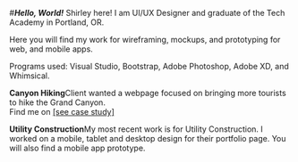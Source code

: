 #<b><i>Hello, World!</i></b>
Shirley here! I am UI/UX Designer and graduate of the Tech Academy in Portland, OR.

Here you will find my work for wireframing, mockups, and prototyping for web, and mobile apps.

Programs used: Visual Studio, Bootstrap, Adobe Photoshop, Adobe XD, and Whimsical.

<b>Canyon Hiking</b>Client wanted a webpage focused on bringing more tourists to hike the Grand Canyon. <br>Find me on <a href="https://dribbble.com/shots/18189404-Canyon-Hiking/attachments/13390577?mode=media" target="_blank">[see case study]</a>

<b>Utility Construction</b>My most recent work is for Utility Construction. I worked on a mobile, tablet and desktop design for their portfolio page.
You will also find a mobile app prototype.
